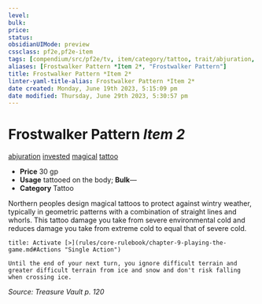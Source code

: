 ```yaml
---
level:
bulk:
price:
status:
obsidianUIMode: preview
cssclass: pf2e,pf2e-item
tags: [compendium/src/pf2e/tv, item/category/tattoo, trait/abjuration, trait/invested, trait/magical, trait/tattoo]
aliases: [Frostwalker Pattern *Item 2*, "Frostwalker Pattern"]
title: Frostwalker Pattern *Item 2*
linter-yaml-title-alias: Frostwalker Pattern *Item 2*
date created: Monday, June 19th 2023, 5:15:09 pm
date modified: Thursday, June 29th 2023, 5:30:57 pm
---
```


# Frostwalker Pattern *Item 2*

[abjuration](rules/traits/abjuration.md) [invested](rules/traits/invested.md) [magical](rules/traits/magical.md) [tattoo](rules/traits/tattoo-lowg.md)  

- **Price** 30 gp
- **Usage** tattooed on the body; **Bulk**—
- **Category** Tattoo

Northern peoples design magical tattoos to protect against wintry weather, typically in geometric patterns with a combination of straight lines and whorls. This tattoo damage you take from severe environmental cold and reduces damage you take from extreme cold to equal that of severe cold.

```ad-embed-ability
title: Activate [>](rules/core-rulebook/chapter-9-playing-the-game.md#Actions "Single Action")

Until the end of your next turn, you ignore difficult terrain and greater difficult terrain from ice and snow and don't risk falling when crossing ice.
```

*Source: Treasure Vault p. 120*
